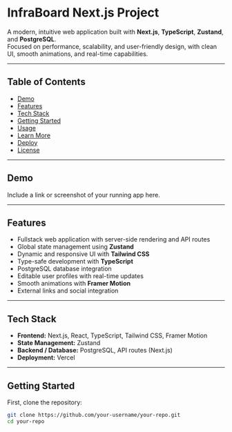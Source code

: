 # InfraBoard Next.js Project

A modern, intuitive web application built with **Next.js**, **TypeScript**, **Zustand**, and **PostgreSQL**.  
Focused on performance, scalability, and user-friendly design, with clean UI, smooth animations, and real-time capabilities.

---

## Table of Contents

- [Demo](#demo)
- [Features](#features)
- [Tech Stack](#tech-stack)
- [Getting Started](#getting-started)
- [Usage](#usage)
- [Learn More](#learn-more)
- [Deploy](#deploy-on-vercel)
- [License](#license)

---

## Demo

Include a link or screenshot of your running app here.

---

## Features

- Fullstack web application with server-side rendering and API routes
- Global state management using **Zustand**
- Dynamic and responsive UI with **Tailwind CSS**
- Type-safe development with **TypeScript**
- PostgreSQL database integration
- Editable user profiles with real-time updates
- Smooth animations with **Framer Motion**
- External links and social integration

---

## Tech Stack

- **Frontend:** Next.js, React, TypeScript, Tailwind CSS, Framer Motion
- **State Management:** Zustand
- **Backend / Database:** PostgreSQL, API routes (Next.js)
- **Deployment:** Vercel

---

## Getting Started

First, clone the repository:

```bash
git clone https://github.com/your-username/your-repo.git
cd your-repo
